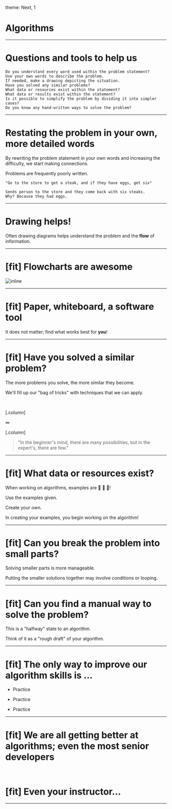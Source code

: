 theme: Next, 1

# Algorithms

---

# Questions and tools to help us

    Do you understand every word used within the problem statement?
    Use your own words to describe the problem.
    If needed, make a drawing depicting the situation.
    Have you solved any similar problems?
    What data or resources exist within the statement?
    What data or results exist within the statement?
    Is it possible to simplify the problem by dividing it into simpler cases?
    Do you know any hand-written ways to solve the problem?

---

# Restating the problem in your own, more detailed words

By rewriting the problem statement in your own words and increasing the difficulty, we start making connections.

Problems are frequently poorly written.

    "Go to the store to get a steak, and if they have eggs, get six"

    Sends person to the store and they come back with six steaks.
    Why? Because they had eggs.

---

# Drawing helps!

Often drawing diagrams helps understand the problem and the **flow** of information.

---

# [fit] Flowcharts are awesome

![inline](https://c1.staticflickr.com/9/8160/7214525854_733237dd83_z.jpg)

---

# [fit] Paper, whiteboard, a software tool

It does not matter; find what works best for **you**!

---

# [fit] Have you solved a similar problem?

The more problems you solve, the more similar they become.

We'll fill up our "bag of tricks" with techniques that we can apply.

<br/>

[.column]

∞

[.column]

> "In the beginner's mind, there are many possibilities, but in the expert's, there are few."

---

# [fit] What data or resources exist?

When working on algorithms, examples are 🎁 🎁 🎁!

Use the examples given.

Create your own.

In creating your examples, you begin working on the algorithm!

---

# [fit] Can you break the problem into small parts?

Solving smaller parts is more manageable.

Putting the smaller solutions together may involve conditions or looping.

---

# [fit] Can you find a manual way to solve the problem?

This is a "halfway" state to an algorithm.

Think of it as a "rough draft" of your algorithm.

---

# [fit] The only way to improve our algorithm skills is ...

- Practice

- Practice

- Practice

---

# [fit] We are **all** getting better at algorithms; even the most senior developers

<br/>

# [fit] Even your instructor...

---
